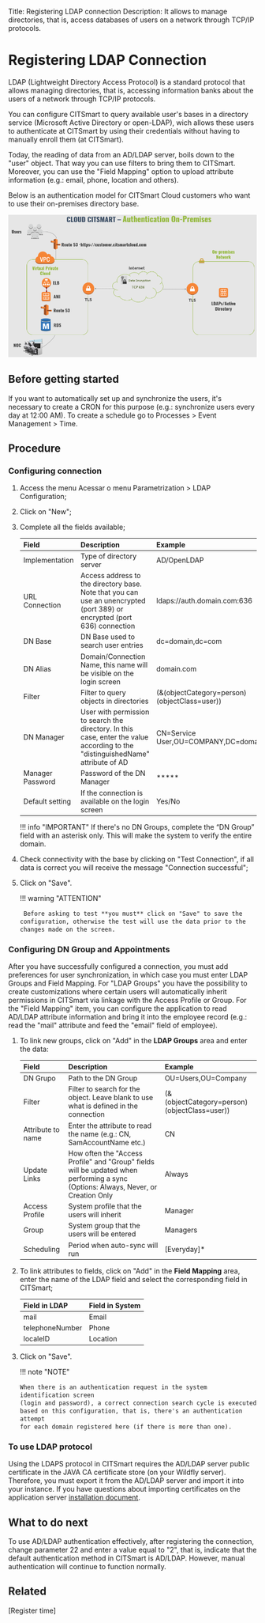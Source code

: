 Title: Registering LDAP connection
Description: It allows to manage directories, that is, access databases of users on a network through TCP/IP protocols.

# Registering LDAP Connection

LDAP (Lightweight Directory Access Protocol) is a standard protocol that allows managing directories, that is, accessing information banks about the users of a network through TCP/IP protocols.

You can configure CITSmart to query available user's bases in a directory service (Microsoft Active Directory or open-LDAP), wich allows these users to authenticate at CITSmart by using their credentials without having to manually enroll them (at CITSmart).

Today, the reading of data from an AD/LDAP server, boils down to the "user" object. That way you can use filters to bring them to CITSmart. Moreover, you can use the "Field Mapping" option to upload attribute information (e.g.: email, phone, location and others).

Below is an authentication model for CITSmart Cloud customers who want to use their on-premises directory base.

![CITSmart LDAP Authentication](images/cloud-arch-authentication.png)

## Before getting started

If you want to automatically set up and synchronize the users, it's necessary to create a CRON for this purpose (e.g.: synchronize users every day at 12:00 AM). To create a schedule go to Processes > Event Management > Time.

## Procedure

### Configuring connection

1.  Access the menu Acessar o menu Parametrization > LDAP Configuration;
2.  Click on "New";
3.  Complete all the fields available;

    | Field | Description | Example |
    |-----|---------|-------|
    | Implementation | Type of directory server | AD/OpenLDAP |
    | URL Connection | Access address to the directory base. Note that you can use an unencrypted (port 389) or encrypted (port 636) connection | ldaps://auth.domain.com:636 |
    | DN Base | DN Base used to search user entries|dc=domain,dc=com |
    | DN Alias | Domain/Connection Name, this name will be visible on the login screen|domain.com |
    | Filter | Filter to query objects in directories | (&(objectCategory=person)(objectClass=user)) |
    | DN Manager | User with permission to search the directory. In this case, enter the value according to the "distinguishedName" attribute of AD | CN=Service User,OU=COMPANY,DC=domain,DC=com |
    | Manager Password|Password of the DN Manager | ***** |
    | Default setting | If the connection is available on the login screen | Yes/No |

    !!! info "IMPORTANT"
        If there's no DN Groups, complete the “DN Group” field with an asterisk only. This will make the system to verify the entire domain.

4. Check connectivity with the base by clicking on "Test Connection", if all data is correct you will receive the message "Connection successful";
5. Click on "Save".

    !!! warning "ATTENTION"

        Before asking to test **you must** click on "Save" to save the configuration, otherwise the test will use the data prior to the changes made on the screen.

### Configuring DN Group and Appointments

After you have successfully configured a connection, you must add preferences for user synchronization, in which case you must enter LDAP Groups and Field Mapping. For "LDAP Groups" you have the possibility to create customizations where certain users will automatically inherit permissions in CITSmart via linkage with the Access Profile or Group. For the "Field Mapping" item, you can configure the application to read AD/LDAP attribute information and bring it into the employee record (e.g.: read the "mail" attribute and feed the "email" field of employee).

1.  To link new groups, click on "Add" in the **LDAP Groups** area and enter the data:

    | Field | Description | Example |
    |-------|-----------|---------|
    | DN Grupo | Path to the DN Group | OU=Users,OU=Company |
    | Filter | Filter to search for the object. Leave blank to use what is defined in the connection | (&(objectCategory=person)(objectClass=user)) |
    | Attribute to name | Enter the attribute to read the name (e.g.: CN, SamAccountName etc.)  | CN |
    | Update Links | How often the "Access Profile" and "Group" fields will be updated when performing a sync (Options: Always, Never, or Creation Only | Always |
    | Access Profile | System profile that the users will inherit | Manager |
    | Group | System group that the users will be entered | Managers |
    | Scheduling | Period when auto-sync will run | [Everyday]* |


2.  To link attributes to fields, click on "Add" in the **Field Mapping** area, enter the name of the LDAP field and select the corresponding field in CITSmart;

    | Field in LDAP | Field in System |
    |-------|-----------|
    | mail | Email |
    | telephoneNumber | Phone |
    | localeID | Location |

3.  Click on "Save".

    !!! note "NOTE"

        When there is an authentication request in the system identification screen
        (login and password), a correct connection search cycle is executed
        based on this configuration, that is, there's an authentication attempt
        for each domain registered here (if there is more than one).

### To use LDAP protocol

Using the LDAPS protocol in CITSmart requires the AD/LDAP server public certificate in the JAVA CA certificate store (on your Wildfly server). Therefore, you must export it from the AD/LDAP server and import it into your instance. If you have questions about importing certificates on the application server [installation document][1].

## What to do next

To use AD/LDAP authentication effectively, after registering the connection, change parameter 22 and enter a value equal to "2", that is, indicate that the default authentication method in CITSmart is AD/LDAP. However, manual authentication will continue to function normally.
    
## Related

[Register time]


[1]:/en-us/citsmart-platform-8/get-started/installation-and-upgrade/perform-installation/install-certificate.html
[2]:/en-us/citsmart-platform-8/processes/event/configuration/register-time.html
